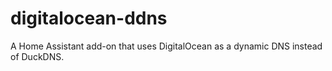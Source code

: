 # digitalocean-ddns
A Home Assistant add-on that uses DigitalOcean as a dynamic DNS instead of DuckDNS.
